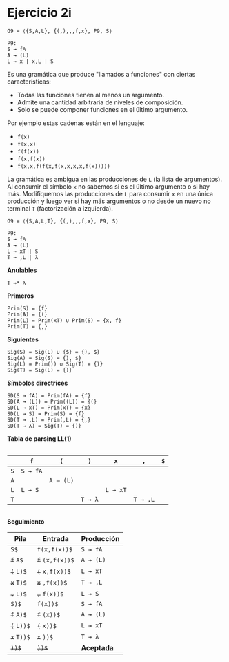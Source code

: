 # Ejercicio 2i

```
G9 = ⟨{S,A,L}, {(,),,,f,x}, P9, S⟩

P9:
S → fA
A → (L)
L → x | x,L | S
```

Es una gramática que produce "llamados a funciones" con ciertas características:
- Todas las funciones tienen al menos un argumento.
- Admite una cantidad arbitraria de niveles de composición.
- Solo se puede componer funciones en el último argumento.

Por ejemplo estas cadenas están en el lenguaje:
- `f(x)`
- `f(x,x)`
- `f(f(x))`
- `f(x,f(x))`
- `f(x,x,f(f(x,f(x,x,x,x,f(x)))))`

La gramática es ambigua en las producciones de `L` (la lista de argumentos). Al consumir el símbolo `x` no sabemos si es el último argumento o si hay más. Modifiquemos las producciones de `L` para consumir `x` en una única producción y luego ver si hay más argumentos o no desde un nuevo no terminal `T` (factorización a izquierda).

```
G9 = ⟨{S,A,L,T}, {(,),,,f,x}, P9, S⟩

P9:
S → fA
A → (L)
L → xT | S
T → ,L | λ
```

**Anulables**

```
T ⇒* λ
```

**Primeros**

```
Prim(S) = {f}
Prim(A) = {(}
Prim(L) = Prim(xT) ∪ Prim(S) = {x, f}
Prim(T) = {,}
```

**Siguientes**

```
Sig(S) = Sig(L) ∪ {$} = {), $}
Sig(A) = Sig(S) = {), $}
Sig(L) = Prim()) ∪ Sig(T) = {)}
Sig(T) = Sig(L) = {)}
```

**Símbolos directrices**

```
SD(S → fA) = Prim(fA) = {f}
SD(A → (L)) = Prim((L)) = {(}
SD(L → xT) = Prim(xT) = {x}
SD(L → S) = Prim(S) = {f}
SD(T → ,L) = Prim(,L) = {,}
SD(T → λ) = Sig(T) = {)}
```

**Tabla de parsing LL(1)**

<div style="overflow-x:scroll; white-space: nowrap;">

||`f`|`(`|`)`|`x`|`,`|`$`|
|-|-|-|-|-|-|-|
|`S`|`S → fA`|||||
|`A`||`A → (L)`||||
|`L`|`L → S`|||`L → xT`||
|`T`|||`T → λ`||`T → ,L`|

</div>

**Seguimiento**

| Pila | Entrada | Producción |
|-|-|-|
|`S$`|`f(x,f(x))$`|`S → fA`|
|~~`f`~~ `A$`|~~`f`~~ `(x,f(x))$`|`A → (L)`|
|~~`(`~~ `L)$`|~~`(`~~ `x,f(x))$`|`L → xT`|
|~~`x`~~ `T)$`|~~`x`~~ `,f(x))$`|`T → ,L`|
|~~`,`~~ `L)$`|~~`,`~~ `f(x))$`|`L → S`|
|`S)$`|`f(x))$`|`S → fA`|
|~~`f`~~ `A)$`|~~`f`~~ `(x))$`|`A → (L)`|
|~~`(`~~ `L))$`|~~`(`~~ `x))$`|`L → xT`|
|~~`x`~~ `T))$`|~~`x`~~ `))$`|`T → λ`|
|~~`))$`~~|~~`))$`~~|**Aceptada**|
